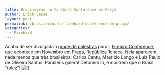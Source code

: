 ```yaml
---
title: Brasileiros na Firebird Conference em Praga
author: Erick Sasse
layout: post
permalink: /brasileiros-na-firebird-conference-em-praga/
categories:
  - Firebird
---
```

Acaba de ser divulgada a [grade de palestras][1] para a [Firebird Conference][2], que acontece em Novembro em Praga, Rep&uacute;blica Tcheca. Nela aparecem nada menos que tr&ecirc;s brasileiros: Carlos Cantu, Mauricio Longo e Luiz Paulo de Oliveira Santos. Parab&eacute;ns galera! Detonem l&aacute;, e mostrem que o Brasil &#8220;rulez&#8221;! <img src="http://www.ericksasse.com.br/wp-includes/images/smilies/icon_smile.gif" alt=":)" class="wp-smiley" />

 [1]: http://www.ibphoenix.com/main.nfs?a=ibphoenix&#038;s=1127315038:474209&#038;page=fb_conf_papers
 [2]: http://www.firebirdsql.com/index.php?op=konferenz